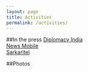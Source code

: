 ```yaml
---
layout: page
title: Activities
permalink: /activities/
---
```

##In the press
<a href="http://diplomacyindia.com/2792-2792/" target="_blank">Diplomacy India</a><br>
<a href="http://www.newsmobile.in/articles/2015/03/26/chilean-biz-leaders-mission-delhi/" target="_blank">News Mobile</a><br>
<a href="http://www.sarkaritel.com/chilean-women-entrepreneurs-in-delhi-to-further-trade-ties-188372/" target="_blank">Sarkaritel</a>

##Photos